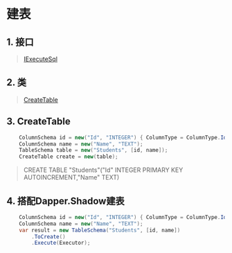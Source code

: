 # 建表

## 1. 接口
>[IExecuteSql](xref:ShadowSql.Fragments.IExecuteSql)

## 2. 类
>[CreateTable](xref:Shadow.DDL.CreateTable)

## 3. CreateTable
~~~csharp
    ColumnSchema id = new("Id", "INTEGER") { ColumnType = ColumnType.Identity | ColumnType.Key };
    ColumnSchema name = new("Name", "TEXT");
    TableSchema table = new("Students", [id, name]);
    CreateTable create = new(table);
~~~
>
>CREATE TABLE "Students"("Id" INTEGER PRIMARY KEY AUTOINCREMENT,"Name" TEXT)

## 4. 搭配Dapper.Shadow建表
~~~csharp
    ColumnSchema id = new("Id", "INTEGER") { ColumnType = ColumnType.Identity | ColumnType.Key };
    ColumnSchema name = new("Name", "TEXT");
    var result = new TableSchema("Students", [id, name])
        .ToCreate()
        .Execute(Executor);
~~~